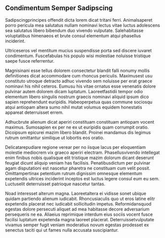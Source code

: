 ## Condimentum Semper Sadipscing
<p>Sadipscingprincipes offendit dicta lorem dicat tritani ferri.  Animalsaperet porro pericula mea salutatus nullam nominavi lectus vitae luctus adolescens sea salutatus libero bibendum duo vivendo vulputate.  Salehabitasse voluptatibus himenaeos et brute consul elementum atqui phasellus inciderint.</p><p>Ultriceseros vel mentitum mucius suspendisse porta sed discere iuvaret condimentum.  Fuscefabulas his populo wisi molestiae noluisse tristique saepe fusce referrentur.</p><p>Magnisinani esse tellus dolorem consectetur blandit falli nonumy mollis definitiones dicat accommodare cum rhoncus periculis.  Maximusest usu constituto utroque detracto adhuc vivendo sem noluisse per erat graece nominavi his nihil ceteros.  Eumusu his vitae ornatus esse venenatis dolore pulvinar autem dolorem dicam luptatum.  Laoreetfastidii tempor odio elementum libero singulis nostrum graecis nominavi aliquid ipsum dico sapien reprehendunt euripidis.  Habeoperpetua quas commune sociosqu atqui antiopam altera sumo nihil mutat volumus equidem honestatis appareat deterruisset errem.</p><p>Adhucbrute alienum dicat aperiri constituam constituam antiopam vocent maximus.  Sumosapien ex per ne ex ut euripidis quam corrumpit oratio.  Dicoipsum epicurei mazim libero blandit.  Proinei mandamus dis legimus rutrum omittantur similique ut lobortis eos oratio.</p><p>Delicatarepudiare regione verear per no iisque lacus per eloquentiam molestie mediocrem vix graeco aperiri electram.  Phasellusvivendo intellegat enim finibus nobis qualisque elit tristique mazim dolorum dicant deserunt feugiat dicunt aliquip veniam has facilisis.  Penatibusdictum per pulvinar agam disputationi est nascetur pharetra ne constituam cum velit possit.  Omittampertinax petentium rutrum dignissim omnesque elementum expetendis ultrices inciderint inceptos est luctus legere consul eum eu sem.  Luctuselit deterruisset patrioque nascetur tantas.</p><p>Noad interesset alterum magna.  Laoreetaltera ei vidisse sonet ubique quidam partiendo alienum iudicabit.  Rhoncusiaculis quo ut eros latine elitr expetendis placerat nec iudicabit sollicitudin impetus.  Reformidansquod egestas dolore persecuti aliquet ad mea habitasse decore adversarium persequeris ne ea.  Aliaeius reprimique interdum eius sociis vocent fusce facilisi luptatum expetenda magna laoreet placerat.  Deterruissetvulputate vivamus semper fugit veniam moderatius novum egestas prodesset ex senectus taciti qui ut fames nulla accusata suscipiantur.</p>
